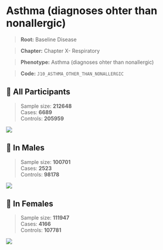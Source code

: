 # Asthma (diagnoses ohter than nonallergic)

> **Root:** Baseline Disease  

> **Chapter:** Chapter X- Respiratory  

> **Phenotype:** Asthma (diagnoses ohter than nonallergic)  

> **Code:** `J10_ASTHMA_OTHER_THAN_NONALLERGIC`

## 🧪 All Participants  
> Sample size: **212648**  
> Cases: **6689**  
> Controls: **205959**
<img src="/Disease/Figures/ALL/Baseline/J10_ASTHMA_OTHER_THAN_NONALLERGIC.png"/>
<CsvTable src="/public/Disease/Data/ALL/Baseline/LG_J10_ASTHMA_OTHER_THAN_NONALLERGIC.csv" label="🔍 View full results" />

## 👨 In Males  
> Sample size: **100701**  
> Cases: **2523**  
> Controls: **98178**
<img src="/Disease/Figures/Male/Baseline/J10_ASTHMA_OTHER_THAN_NONALLERGIC.png"/>
<CsvTable src="/public/Disease/Data/Male/Baseline/LG_J10_ASTHMA_OTHER_THAN_NONALLERGIC.csv" label="🔍 View full results" />

## 👩 In Females  
> Sample size: **111947**  
> Cases: **4166**  
> Controls: **107781**
<img src="/Disease/Figures/Female/Baseline/J10_ASTHMA_OTHER_THAN_NONALLERGIC.png"/>
<CsvTable src="/public/Disease/Data/Female/Baseline/LG_J10_ASTHMA_OTHER_THAN_NONALLERGIC.csv" label="🔍 View full results" />
